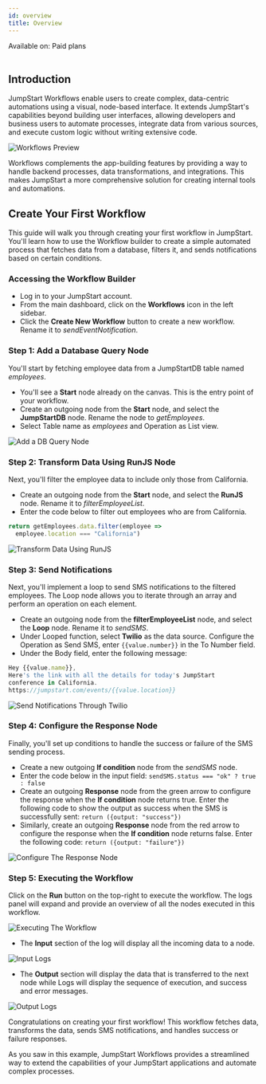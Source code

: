 ```yaml
---
id: overview
title: Overview
---
```


<div className='badge badge--primary heading-badge' style={{marginBottom:'10px'}}>Available on: Paid plans</div>

<br/>

## Introduction

JumpStart Workflows enable users to create complex, data-centric automations using a visual, node-based interface. It extends JumpStart's capabilities beyond building user interfaces, allowing developers and business users to automate processes, integrate data from various sources, and execute custom logic without writing extensive code.

<div style={{textAlign: 'center', paddingBottom: '15px'}}>
    <img className="screenshot-full" src="/img/workflows/overview/v2/workflows-preview.png" alt="Workflows Preview" />
</div>

Workflows complements the app-building features by providing a way to handle backend processes, data transformations, and integrations. This makes JumpStart a more comprehensive solution for creating internal tools and automations.

## Create Your First Workflow

This guide will walk you through creating your first workflow in JumpStart. You'll learn how to use the Workflow builder to create a simple automated process that fetches data from a database, filters it, and sends notifications based on certain conditions.

### Accessing the Workflow Builder

- Log in to your JumpStart account.
- From the main dashboard, click on the **Workflows** icon in the left sidebar.
- Click the **Create New Workflow** button to create a new workflow. Rename it to *sendEventNotification*.

### Step 1: Add a Database Query Node

You'll start by fetching employee data from a JumpStartDB table named *employees*.

- You'll see a **Start** node already on the canvas. This is the entry point of your workflow.
- Create an outgoing node from the **Start** node, and select the **JumpStartDB** node. Rename the node to *getEmployees*.
- Select Table name as *employees* and Operation as List view.

<div style={{textAlign: 'center', paddingBottom: '15px'}}>
    <img className="screenshot-full" src="/img/workflows/overview/v2/event-notification-step-1.png" alt="Add a DB Query Node" />
</div>

### Step 2: Transform Data Using RunJS Node

Next, you'll filter the employee data to include only those from California.

- Create an outgoing node from the **Start** node, and select the **RunJS** node. Rename it to *filterEmployeeList*.
- Enter the code below to filter out employees who are from California.

```js
return getEmployees.data.filter(employee =>
  employee.location === "California")
 ```

<div style={{textAlign: 'center', paddingBottom: '15px'}}>
    <img className="screenshot-full" src="/img/workflows/overview/v2/event-notification-step-2.png" alt="Transform Data Using RunJS" />
</div>

 ### Step 3: Send Notifications

Next, you'll implement a loop to send SMS notifications to the filtered employees. The Loop node allows you to iterate through an array and perform an operation on each element.

- Create an outgoing node from the **filterEmployeeList** node, and select the **Loop** node. Rename it to *sendSMS*.
- Under Looped function, select **Twilio** as the data source. Configure the Operation as Send SMS, enter `{{value.number}}` in the To Number field.
- Under the Body field, enter the following message:

```js
Hey {{value.name}},
Here's the link with all the details for today's JumpStart 
conference in California.
https://jumpstart.com/events/{{value.location}}
```

<div style={{textAlign: 'center', paddingBottom: '15px'}}>
    <img className="screenshot-full" src="/img/workflows/overview/v2/event-notification-step-3.png" alt="Send Notifications Through Twilio" />
</div>

### Step 4: Configure the Response Node

Finally, you'll set up conditions to handle the success or failure of the SMS sending process.

- Create a new outgoing **If condition** node from the *sendSMS* node.
- Enter the code below in the input field:
`sendSMS.status === "ok" ? true : false`
- Create an outgoing **Response** node from the green arrow to configure the response when the **If condition** node returns true. 
 Enter the following code to show the output as success when the SMS is successfully sent:
`return ({output: "success"})`
- Similarly, create an outgoing **Response** node from the red arrow to configure the response when the **If condition** node returns false. Enter the following code:
`return ({output: "failure"})`

<div style={{textAlign: 'center', paddingBottom: '15px'}}>
    <img className="screenshot-full" src="/img/workflows/overview/v2/event-notification-step-4.png" alt="Configure The Response Node" />
</div>

### Step 5: Executing the Workflow

Click on the **Run** button on the top-right to execute the workflow. The logs panel will expand and provide an overview of all the nodes executed in this workflow.

<div style={{textAlign: 'center', paddingBottom: '15px'}}>
    <img className="screenshot-full" src="/img/workflows/overview/v2/event-notification-execution.png" alt="Executing The Workflow" />
</div>

- The **Input** section of the log will display all the incoming data to a node. 

<div style={{textAlign: 'center', paddingBottom: '15px'}}>
    <img className="screenshot-full" src="/img/workflows/overview/v2/event-notification-logs-input.png" alt="Input Logs" />
</div>

- The **Output** section will display the data that is transferred to the next node while Logs will display the sequence of execution, and success and error messages. 

<div style={{textAlign: 'center', paddingBottom: '15px'}}>
    <img className="screenshot-full" src="/img/workflows/overview/v2/event-notification-logs-output.png" alt="Output Logs" />
</div>

Congratulations on creating your first workflow! This workflow fetches data, transforms the data, sends SMS notifications, and handles success or failure responses.

As you saw in this example, JumpStart Workflows provides a streamlined way to extend the capabilities of your JumpStart applications and automate complex processes. 

